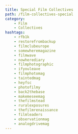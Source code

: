 ```yaml
---
title: Special Film Collectives 
path: /film-collectives-special
category: 
    - Film
    - Collectives
hashtags:
    - rfb1k    
    - restorefrombackup    
    - filmclubeurope
    - somewheremagazine
    - filmwave
    - nowherediary
    - filmphotographic
    - ifyouleave
    - filmphotomag
    - taintedmag
    - heyfsc
    - photofilmy
    - back2thebase  
    - makemeseemag
    - thefilmstead
    - ruralexposures
    - thefilmrenaissance
    - filmleaders
    - observationmag
    - analogdrivemag
---
```

